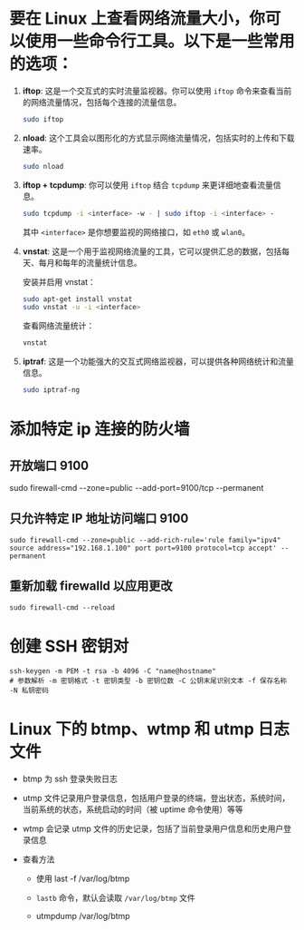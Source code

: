 # 要在 Linux 上查看网络流量大小，你可以使用一些命令行工具。以下是一些常用的选项：

1. **iftop**: 这是一个交互式的实时流量监视器。你可以使用 `iftop` 命令来查看当前的网络流量情况，包括每个连接的流量信息。

   ```bash
   sudo iftop
   ```

2. **nload**: 这个工具会以图形化的方式显示网络流量情况，包括实时的上传和下载速率。

   ```bash
   sudo nload
   ```

3. **iftop + tcpdump**: 你可以使用 `iftop` 结合 `tcpdump` 来更详细地查看流量信息。

   ```bash
   sudo tcpdump -i <interface> -w - | sudo iftop -i <interface> -
   ```

   其中 `<interface>` 是你想要监视的网络接口，如 `eth0` 或 `wlan0`。

4. **vnstat**: 这是一个用于监视网络流量的工具，它可以提供汇总的数据，包括每天、每月和每年的流量统计信息。

   安装并启用 vnstat：

   ```bash
   sudo apt-get install vnstat
   sudo vnstat -u -i <interface>
   ```

   查看网络流量统计：

   ```bash
   vnstat
   ```

5. **iptraf**: 这是一个功能强大的交互式网络监视器，可以提供各种网络统计和流量信息。

   ```bash
   sudo iptraf-ng
   ```

# 添加特定 ip 连接的防火墙

## 开放端口 9100

sudo firewall-cmd --zone=public --add-port=9100/tcp --permanent

## 只允许特定 IP 地址访问端口 9100

```shell
sudo firewall-cmd --zone=public --add-rich-rule='rule family="ipv4" source address="192.168.1.100" port port=9100 protocol=tcp accept' --permanent
```

## 重新加载 firewalld 以应用更改

```shell
sudo firewall-cmd --reload
```

# 创建 SSH 密钥对

```shell
ssh-keygen -m PEM -t rsa -b 4096 -C "name@hostname"
# 参数解析 -m 密钥格式 -t 密钥类型 -b 密钥位数 -C 公钥末尾识别文本 -f 保存名称 -N 私钥密码
```

# Linux 下的 btmp、wtmp 和 utmp 日志文件

- btmp 为 ssh 登录失败日志

- utmp 文件记录用户登录信息，包括用户登录的终端，登出状态，系统时间，当前系统的状态，系统启动的时间（被 uptime 命令使用）等等

- wtmp 会记录 utmp 文件的历史记录，包括了当前登录用户信息和历史用户登录信息

- 查看方法

  - 使用 last -f /var/log/btmp

  - `lastb` 命令，默认会读取 `/var/log/btmp` 文件

  - utmpdump /var/log/btmp

##
